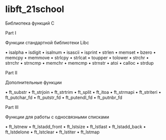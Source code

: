 # libft_21school

Библиотека функций С 

Part I 

Функции стандартной библиотеки Libc

• isalpha • isdigit • isalnum • isascii • isprint • strlen • memset • bzero 
• memcpy • memmove • strlcpy • strlcat • toupper • tolower • strchr • strrchr 
• strncmp • memchr • memcmp • strnstr • atoi • calloc • strdup

Part II

Дополнительные функции 

• ft_substr • ft_strjoin • ft_strtrim • ft_split • ft_itoa • ft_strmapi 
• ft_striteri • ft_putchar_fd • ft_putstr_fd • ft_putendl_fd • ft_putnbr_fd

Part III

Функции для работы с односвязными списками

• ft_lstnew • ft_lstadd_front • ft_lstsize 
• ft_lstlast • ft_lstadd_back • ft_lstdelone 
• ft_lstclear • ft_lstiter • ft_lstmap
